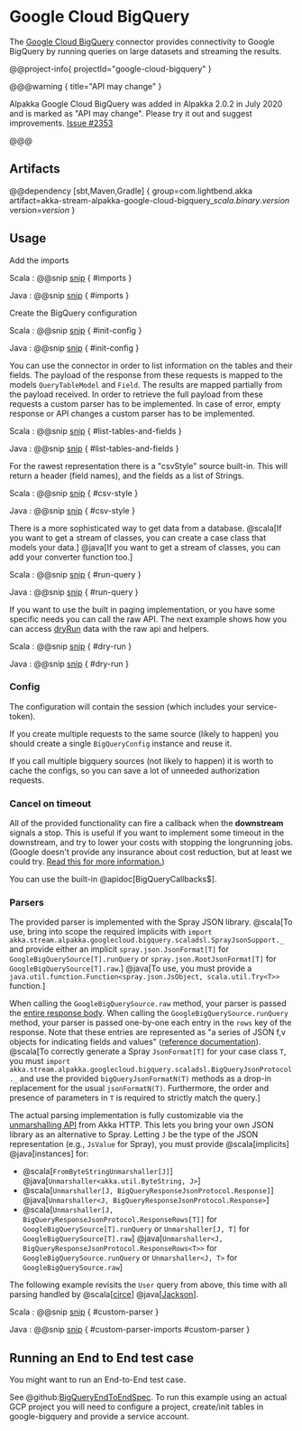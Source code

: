 # Google Cloud BigQuery

The [Google Cloud BigQuery](https://cloud.google.com/bigquery/) connector provides connectivity to Google BigQuery by running queries on large datasets and streaming the results.

@@project-info{ projectId="google-cloud-bigquery" }

@@@warning { title="API may change" }

Alpakka Google Cloud BigQuery was added in Alpakka 2.0.2 in July 2020 and is marked as "API may change". Please try it out and suggest improvements. [Issue #2353](https://github.com/akka/alpakka/issues/2353)

@@@

## Artifacts

@@dependency [sbt,Maven,Gradle] {
  group=com.lightbend.akka
  artifact=akka-stream-alpakka-google-cloud-bigquery_$scala.binary.version$
  version=$version$
}

## Usage

Add the imports

Scala
: @@snip [snip](/google-cloud-bigquery/src/test/scala/docs/scaladsl/GoogleBigQuerySourceDoc.scala) { #imports }

Java
: @@snip [snip](/google-cloud-bigquery/src/test/java/docs/javadsl/GoogleBigQuerySourceDoc.java) { #imports }

Create the BigQuery configuration

Scala
: @@snip [snip](/google-cloud-bigquery/src/test/scala/docs/scaladsl/GoogleBigQuerySourceDoc.scala) { #init-config }

Java
: @@snip [snip](/google-cloud-bigquery/src/test/java/docs/javadsl/GoogleBigQuerySourceDoc.java) { #init-config }


You can use the connector in order to list information on the tables and their fields.
The payload of the response from these requests is mapped to the models `QueryTableModel` and `Field`.
The results are mapped partially from the payload received.
In order to retrieve the full payload from these requests a custom parser has to be implemented.
In case of error, empty response or API changes a custom parser has to be implemented.

Scala
: @@snip [snip](/google-cloud-bigquery/src/test/scala/docs/scaladsl/GoogleBigQuerySourceDoc.scala) { #list-tables-and-fields }

Java
: @@snip [snip](/google-cloud-bigquery/src/test/java/docs/javadsl/GoogleBigQuerySourceDoc.java) { #list-tables-and-fields }

For the rawest representation there is a "csvStyle" source built-in.
This will return a header (field names), and the fields as a list of Strings.

Scala
: @@snip [snip](/google-cloud-bigquery/src/test/scala/docs/scaladsl/GoogleBigQuerySourceDoc.scala) { #csv-style }

Java
: @@snip [snip](/google-cloud-bigquery/src/test/java/docs/javadsl/GoogleBigQuerySourceDoc.java) { #csv-style }

There is a more sophisticated way to get data from a database.
@scala[If you want to get a stream of classes, you can create a case class that models your data.]
@java[If you want to get a stream of classes, you can add your converter function too.]

Scala
: @@snip [snip](/google-cloud-bigquery/src/test/scala/docs/scaladsl/GoogleBigQuerySourceDoc.scala) { #run-query }

Java
: @@snip [snip](/google-cloud-bigquery/src/test/java/docs/javadsl/GoogleBigQuerySourceDoc.java) { #run-query }

If you want to use the built in paging implementation, or you have some specific needs you can call the raw API.
The next example shows how you can access [dryRun](https://cloud.google.com/bigquery/query-plan-explanation) data with the raw api and helpers.

Scala
: @@snip [snip](/google-cloud-bigquery/src/test/scala/docs/scaladsl/GoogleBigQuerySourceDoc.scala) { #dry-run }

Java
: @@snip [snip](/google-cloud-bigquery/src/test/java/docs/javadsl/GoogleBigQuerySourceDoc.java) { #dry-run }

### Config

The configuration will contain the session (which includes your service-token).

If you create multiple requests to the same source (likely to happen) you should create a single `BigQueryConfig` instance and reuse it.

If you call multiple bigquery sources (not likely to happen) it is worth to cache the configs, so you can save a lot of unneeded authorization requests.

### Cancel on timeout

All of the provided functionality can fire a callback when the **downstream** signals a stop.
This is useful if you want to implement some timeout in the downstream, and try to lower your costs with stopping the longrunning jobs.
(Google doesn't provide any insurance about cost reduction, but at least we could try. [Read this for more information.](https://cloud.google.com/bigquery/docs/reference/rest/v2/jobs/cancel))

You can use the built-in @apidoc[BigQueryCallbacks$].

### Parsers

The provided parser is implemented with the Spray JSON library.
@scala[To use, bring into scope the required implicits with `import akka.stream.alpakka.googlecloud.bigquery.scaladsl.SprayJsonSupport._` and provide either an implicit `spray.json.JsonFormat[T]` for `GoogleBigQuerySource[T].runQuery` or `spray.json.RootJsonFormat[T]` for `GoogleBigQuerySource[T].raw`.]
@java[To use, you must provide a `java.util.function.Function<spray.json.JsObject, scala.util.Try<T>>` function.]

When calling the `GoogleBigQuerySource.raw` method, your parser is passed the [entire response body](https://cloud.google.com/bigquery/docs/reference/rest/v2/jobs/getQueryResults#response-body).
When calling the `GoogleBigQuerySource.runQuery` method, your parser is passed one-by-one each entry in the `rows` key of the response.
Note that these entries are represented as "a series of JSON f,v objects for indicating fields and values" ([reference documentation](https://cloud.google.com/bigquery/docs/reference/rest/v2/jobs/getQueryResults#body.GetQueryResultsResponse.FIELDS.rows)).
@scala[To correctly generate a Spray `JsonFormat[T]` for your case class `T`, you must `import akka.stream.alpakka.googlecloud.bigquery.scaladsl.BigQueryJsonProtocol._` and use the provided `bigQueryJsonFormatN(T)` methods as a drop-in replacement for the usual `jsonFormatN(T)`. Furthermore, the order and presence of parameters in `T` is required to strictly match the query.]

The actual parsing implementation is fully customizable via the [unmarshalling API](https://doc.akka.io/docs/akka-http/current/common/unmarshalling.html) from Akka HTTP.
This lets you bring your own JSON library as an alternative to Spray.
Letting `J` be the type of the JSON representation (e.g., `JsValue` for Spray), you must provide @scala[implicits] @java[instances] for:

* @scala[`FromByteStringUnmarshaller[J]`] @java[`Unmarshaller<akka.util.ByteString, J>`]
* @scala[`Unmarshaller[J, BigQueryResponseJsonProtocol.Response]`] @java[`Unmarshaller<J, BigQueryResponseJsonProtocol.Response>`]
* @scala[`Unmarshaller[J, BigQueryResponseJsonProtocol.ResponseRows[T]]` for `GoogleBigQuerySource[T].runQuery` or `Unmarshaller[J, T]` for `GoogleBigQuerySource[T].raw`] @java[`Unmarshaller<J, BigQueryResponseJsonProtocol.ResponseRows<T>>` for `GoogleBigQuerySource.runQuery` or `Unmarshaller<J, T>` for `GoogleBigQuerySource.raw`]

The following example revisits the `User` query from above, this time with all parsing handled by @scala[[circe](https://circe.github.io/circe/)] @java[[Jackson](https://github.com/FasterXML/jackson)].

Scala
: @@snip [snip](/google-cloud-bigquery/src/test/scala/docs/scaladsl/GoogleBigQuerySourceCustomParserDoc.scala) { #custom-parser }

Java
: @@snip [snip](/google-cloud-bigquery/src/test/java/docs/javadsl/GoogleBigQuerySourceCustomParserDoc.java) { #custom-parser-imports #custom-parser }

## Running an End to End test case

You might want to run an End-to-End test case.

See @github:[BigQueryEndToEndSpec](../../../../google-cloud-bigquery/src/test/scala/akka/stream/alpakka/googlecloud/bigquery/e2e/BigQueryEndToEndSpec.scala).
To run this example using an actual GCP project you will need to configure a project, create/init tables in google-bigquery and provide a service account.
